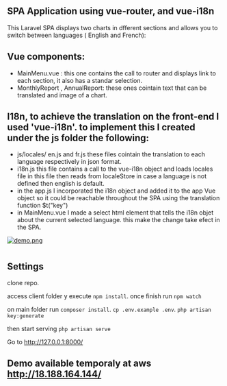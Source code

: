 

## SPA Application  using vue-router, and vue-i18n  

This Laravel SPA displays two charts in dfferent sections and allows you to switch between languages ( English and French):

## Vue components: 
- MainMenu.vue : this one contains the call to router and displays link to each section, it also has a standar selection.
- MonthlyReport , AnnualReport: these ones cointain text that can be translated and image of a chart.

## I18n, to achieve the translation on the front-end I used 'vue-i18n'. to implement this I created under the js folder the following: 
- js/locales/ en.js and fr.js these files cointain the translation to each language respectively in json format. 
- i18n.js this file contains a call to the vue-i18n object and loads locales file in this file then reads from localeStore in case a language is not defined  then english is default.
- in the app.js I incorporated the i18n object and added it to the app Vue object so it could be reachable throughout the SPA using the translation function $t("key") 
- in MainMenu.vue I made a select html element that tells the i18n objet about the current selected language. this make the change take efect in the SPA.     

[![demo.png](https://i.postimg.cc/wMMtnWFd/demo.png)](https://postimg.cc/CnyLqsWv)
#


## Settings

clone repo. 

access client folder y execute  `npm install`. once finish run  `npm watch`  


on main folder run 
`composer install`. 
`cp .env.example .env`. 
`php artisan key:generate` 

then start serving  `php artisan serve` 

Go to http://127.0.0.1:8000/


## Demo available temporaly at aws http://18.188.164.144/
